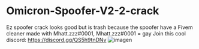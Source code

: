 # Omicron-Spoofer-V2-2-crack
Ez spoofer crack looks good but is trash because the spoofer have a Fivem cleaner made with Mhatt.zzz#0001, Mhatt.zzz#0001 = gay
Join this cool discord: https://discord.gg/QS5h9tnDNv
![imagen](https://user-images.githubusercontent.com/95001569/195142234-a2aab953-f40a-42b1-b0ef-38f21955f83b.png)
